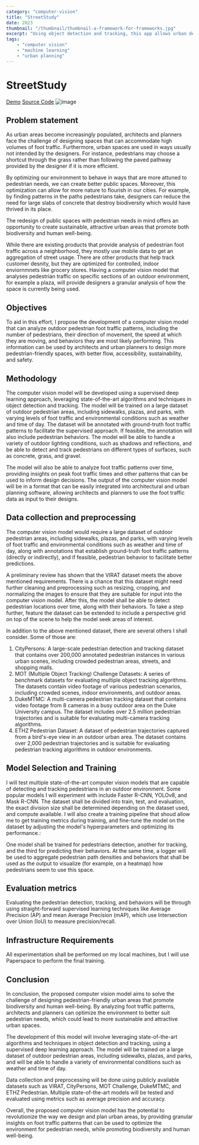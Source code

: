 ```yaml
---
category: "computer-vision"
title: "StreetStudy"
date: 2023
thumbnail: "/thumbnail/thumbnail-a-framework-for-frameworks.jpg"
excerpt: "Using object detection and tracking, this app allows urban designers and planners to analyze outdoor pedestrian foot traffic patterns and behaviors in the hopes to optimize public spaces for pedestrian needs. This app aims to provide designers granular insights into creating more pedestrian-friednly, accessible, and sustainable urban areas."
tags: 
    - "computer vision"
    - "machine learning"
    - "urban planning"
---
```

# StreetStudy
[Demo](https://sardarchitect-ucsd-capstone-app-rhqt1d.streamlit.app/)
[Source Code](https://github.com/sardarchitect/ucsd_capstone)
![image](/assets/projects/streetstudy_1.png)

## Problem statement
As urban areas become increasingly populated, architects and planners face the challenge of designing spaces that can accommodate high volumes of foot traffic. Furthermore, urban spaces are used in ways usually not intended by the designers. For instance, pedestrians may choose a shortcut through the grass rather than following the paved pathway provided by the designer if it is more efficient. 

By optimizing our environment to behave in ways that are more attuned to pedestrian needs, we can create better public spaces. Moreover, this optimization can allow for more nature to flourish in our cities. For example, by finding patterns in the paths pedestrians take, designers can reduce the need for large slabs of concrete that destroy biodiversity which would have thrived in its place.

The redesign of public spaces with pedestrian needs in mind offers an opportunity to create sustainable, attractive urban areas that promote both biodiversity and human well-being. 

While there are existing products that provide analysis of pedestrian foot traffic across a neighborhood, they mostly use mobile data to get an aggregation of street usage. There are other products that help track customer desnity, but they are optimized for controlled, indoor enviornmnets like grocery stores. Having a computer vision model that analyses pedestrian traffic on specific sections of an outdoor environment, for example a plaza, will provide designers a granular analysis of how the space is currently being used.

## Objectives
To aid in this effort, I propose the development of a computer vision model that can analyze outdoor pedestrian foot traffic patterns, including the number of pedestrians, their direction of movement, the speed at which they are moving, and behaviors they are most likely performing. This information can be used by architects and urban planners to design more pedestrian-friendly spaces, with better flow, accessibility, sustainability, and safety. 

## Methodology
The computer vision model will be developed using a supervised deep learning approach, leveraging state-of-the-art algorithms and techniques in object detection and tracking. The model will be trained on a large dataset of outdoor pedestrian areas, including sidewalks, plazas, and parks, with varying levels of foot traffic and environmental conditions such as weather and time of day. The dataset will be annotated with ground-truth foot traffic patterns to facilitate the supervised approach. If feasible, the annotation will also include pedestrian behaviors. The model will be able to handle a variety of outdoor lighting conditions, such as shadows and reflections, and be able to detect and track pedestrians on different types of surfaces, such as concrete, grass, and gravel. 

The model will also be able to analyze foot traffic patterns over time, providing insights on peak foot traffic times and other patterns that can be used to inform design decisions. The output of the computer vision model will be in a format that can be easily integrated into architectural and urban planning software, allowing architects and planners to use the foot traffic data as input to their designs.

## Data collection and preprocessing
The computer vision model would require a large dataset of outdoor pedestrian areas, including sidewalks, plazas, and parks, with varying levels of foot traffic and environmental conditions such as weather and time of day, along with annotations that establish ground-truth foot traffic patterns (directly or indirectly), and if feasible, pedestrian behavior to facilitate better predictions.

A preliminary review has shown that the VIRAT dataset meets the above mentioned requirements. There is a chance that this dataset might need further cleaning and preprocessing such as resizing, cropping, and normalizing the images to ensure that they are suitable for input into the computer vision model. After this, the model shall be able to detect pedestrian locations over time, along with their behaviors. To take a step further, feature the dataset can be extended to include a perspective grid on top of the scene to help the model seek areas of interest. 

In addition to the above mentioned dataset, there are several others I shall consider. Some of those are:
1. CityPersons: A large-scale pedestrian detection and tracking dataset that contains over 200,000 annotated pedestrian instances in various urban scenes, including crowded pedestrian areas, streets, and shopping malls.
2. MOT (Multiple Object Tracking) Challenge Datasets: A series of benchmark datasets for evaluating multiple object tracking algorithms. The datasets contain video footage of various pedestrian scenarios, including crowded scenes, indoor environments, and outdoor areas.
3. DukeMTMC: A multi-camera pedestrian tracking dataset that contains video footage from 8 cameras in a busy outdoor area on the Duke University campus. The dataset includes over 2.5 million pedestrian trajectories and is suitable for evaluating multi-camera tracking algorithms.
4. ETHZ Pedestrian Dataset: A dataset of pedestrian trajectories captured from a bird's-eye view in an outdoor urban area. The dataset contains over 2,000 pedestrian trajectories and is suitable for evaluating pedestrian tracking algorithms in outdoor environments.

## Model Selection and Training
I will test multiple state-of-the-art computer vision models that are capable of detecting and tracking pedestrians in an outdoor environment. Some popular models I will experiment with include Faster R-CNN, YOLOv8, and Mask R-CNN. The dataset shall be divided into train, test, and evaluation, the exact division size shall be determined depending on the dataset used, and compute available. I will also create a training pipeline that shoud allow me to get training metrics during training, and fine-tune the model on the dataset by adjusting the model's hyperparameters and optimizing its performance.:

One model shall be trained for pedestrians detection, another for tracking, and the third for predicting their behaviors. At the same time, a logger will be used to aggregate pedestrian path densities and behaviors that shall be used as the output to visualize (for example, on a heatmap) how pedestrians seem to use this space.  

## Evaluation metrics
Evaluating the pedestrian detection, tracking, and behaviors will be through using straight-forward supervised learning techniques like Average Precision (AP) and mean Average Precision (mAP), which use Intersection over Union (IoU) to measure precision/recall.   

## Infrastructure Requirements
All experimentation shall be performed on my local machines, but I will use Paperspace to perform the final training.

## Conclusion
In conclusion, the proposed computer vision model aims to solve the challenge of designing pedestrian-friendly urban areas that promote biodiversity and human well-being. By analyzing foot traffic patterns, architects and planners can optimize the environment to better suit pedestrian needs, which could lead to more sustainable and attractive urban spaces.

The development of this model will involve leveraging state-of-the-art algorithms and techniques in object detection and tracking, using a supervised deep learning approach. The model will be trained on a large dataset of outdoor pedestrian areas, including sidewalks, plazas, and parks, and will be able to handle a variety of environmental conditions such as weather and time of day.

Data collection and preprocessing will be done using publicly available datasets such as VIRAT, CityPersons, MOT Challenge, DukeMTMC, and ETHZ Pedestrian. Multiple state-of-the-art models will be tested and evaluated using metrics such as average precision and accuracy.

Overall, the proposed computer vision model has the potential to revolutionize the way we design and plan urban areas, by providing granular insights on foot traffic patterns that can be used to optimize the environment for pedestrian needs, while promoting biodiversity and human well-being.